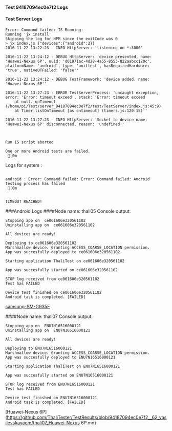 #### Test 94187094ec0e7f2 Logs

#### Test Server Logs
```
Error: Command failed: IS Running:
Running 'jx install'
Skipping the log for NPM since the exitCode was 0
> jx index.js {"devices":{"android":2}}
2016-11-22 13:22:23 - INFO HttpServer: 'listening on *:3000'

2016-11-22 13:24:12 - DEBUG HttpServer: 'device presented, name: 'Huawei-Nexus 6P', uuid: 'd01971ac-4d28-4a55-8553-822aabcc120c', platformName: 'android', type: 'unittest', hasRequiredHardware: 'true', nativeUTFailed: 'false''

2016-11-22 13:24:12 - DEBUG TestFramework: 'device added, name: 'Huawei-Nexus 6P''

2016-11-22 13:27:23 - ERROR TestServerProcess: 'uncaught exception, error: 'Error: timeout exceed', stack: 'Error: timeout exceed
    at null._onTimeout (/home/pi/Test/server_94187094ec0e7f2/test/TestServer/index.js:45:9)
    at Timer.listOnTimeout [as ontimeout] (timers.js:120:15)''

2016-11-22 13:27:23 - INFO HttpServer: 'Socket to device name: 'Huawei-Nexus 6P' disconnected, reason: 'undefined''


 
Run IS script aborted
 
One or more Android tests are failed.
 [0m

```


Logs for system : 
```

android : Error: Command failed: Error: Command failed: Android testing process has failed
 [0m


TIMEOUT REACHED!
```
###Android Logs
####Node name: thali05
Console output:
```
Stopping app on  ce061606e320561102
Uninstalling app on  ce061606e320561102

All devices are ready!

Deploying to ce061606e320561102
Marshmallow device. Granting ACCESS_COARSE_LOCATION permission.
App was succesfully deployed to ce061606e320561102

Starting application ThaliTest on ce061606e320561102

App was succesfully started on ce061606e320561102

STOP log received from ce061606e320561102
Test has FAILED

Device test finished on ce061606e320561102 
Android task is completed. [FAILED]
```
[samsung-SM-G935F](https://github.com/ThaliTester/TestResults/blob/94187094ec0e7f2__62_vasilevskayaem/thali05_samsung-SM-G935F.md)

####Node name: thali07
Console output:
```
Stopping app on  ENU7N16516000121
Uninstalling app on  ENU7N16516000121

All devices are ready!

Deploying to ENU7N16516000121
Marshmallow device. Granting ACCESS_COARSE_LOCATION permission.
App was succesfully deployed to ENU7N16516000121

Starting application ThaliTest on ENU7N16516000121

App was succesfully started on ENU7N16516000121

STOP log received from ENU7N16516000121
Test has FAILED

Device test finished on ENU7N16516000121 
Android task is completed. [FAILED]
```
[Huawei-Nexus 6P](https://github.com/ThaliTester/TestResults/blob/94187094ec0e7f2__62_vasilevskayaem/thali07_Huawei-Nexus 6P.md)




